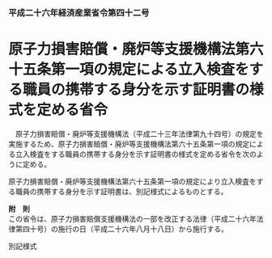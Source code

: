 ### 平成二十六年経済産業省令第四十二号  
# 原子力損害賠償・廃炉等支援機構法第六十五条第一項の規定による立入検査をする職員の携帯する身分を示す証明書の様式を定める省令  
　原子力損害賠償・廃炉等支援機構法（平成二十三年法律第九十四号）の規定を実施するため、原子力損害賠償・廃炉等支援機構法第六十五条第一項の規定による立入検査をする職員の携帯する身分を示す証明書の様式を定める省令を次のように定める。  
  
原子力損害賠償・廃炉等支援機構法第六十五条第一項の規定により立入検査をする職員の携帯する身分を示す証明書は、別記様式によるものとする。  
  
**附　則**  
この省令は、原子力損害賠償支援機構法の一部を改正する法律（平成二十六年法律第四十号）の施行の日（平成二十六年八月十八日）から施行する。  
  
別記様式
          
        